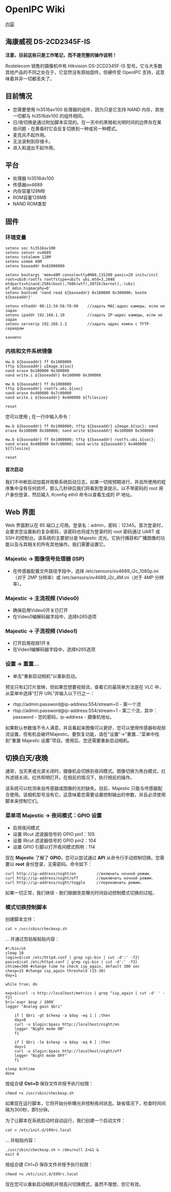 # OpenIPC Wiki 
[内容](../README.zh.md)

海康威视 DS-2CD2345F-IS 
--------------

**注意，目前这些只是工作笔记，而不是完整的操作说明！**

Rostelecom 销售的摄像机中有 Hikvision DS-2CD2345F-IS 型号。它与大多数其他产品的不同之处在于，它显然没有原始固件。但硬件受 OpenIPC 支持，这意味着并非一切都丢失了。

## 目前情况
- 您需要使用 hi3516av100 处理器的组件，因为只是它支持 NAND 内存，其他一切都与 hi3516dv100 的组件相同。
- 日/夜切换是通过附加脚本实现的。在一天中的黑暗和光明时间的边界存在某些问题 - 在黄昏时它会反复切换到一种或另一种模式。 
- 麦克风不起作用。
- 无法录制到存储卡。 
- 进入和退出不起作用。

## 平台
- 处理器 hi3516dv100
- 传感器ov4689
- 内存容量128MB
- ROM容量128MB
- NAND ROM类型

## 固件
### 环境变量
```
setenv soc hi3516av100
setenv sensor ov4689
setenv totalmem 128M
setenv osmem 48M
setenv baseaddr 0x82000000

setenv bootargs 'mem=48M console=ttyAMA0,115200 panic=20 init=/init root=ubi0:rootfs rootfstype=ubifs ubi.mtd=3,2048 mtdparts=hinand:256k(boot),768k(wtf),3072k(kernel),-(ubi) of_mdio.higmacphy=0'
setenv bootcmd 'nand read ${baseaddr} 0x100000 0x300000; bootm ${baseaddr}'

setenv ethaddr 00:12:34:56:78:90    //задать MAC-адрес камеры, если не задан
setenv ipaddr 192.168.1.10          //задать IP-адрес камеры, если не задан
setenv serverip 192.168.1.2         //задать адрес компа с TFTP-сервером

saveenv
```
### 内核和文件系统镜像 
```
mw.b ${baseaddr} ff 0x1000000
tftp ${baseaddr} uImage.${soc}
nand erase 0x100000 0x300000
nand write.i ${baseaddr} 0x100000 0x300000

mw.b ${baseaddr} ff 0x1000000
tftp ${baseaddr} rootfs.ubi.${soc}
nand erase 0x400000 0x7c00000
nand write.i ${baseaddr} 0x400000 ${filesize}

reset
```
您可以使用 **;** 在一行中输入命令： 
```
mw.b ${baseaddr} ff 0x1000000; tftp ${baseaddr} uImage.${soc}; nand erase 0x100000 0x300000; nand write ${baseaddr} 0x100000 0x300000

mw.b ${baseaddr} ff 0x1000000; tftp ${baseaddr} rootfs.ubi.${soc}; nand erase 0x400000 0x7c00000; nand write ${baseaddr} 0x400000 ${filesize}

reset
```
#### 首次启动 
我们不中断启动加载并观察系统启动日志。如果一切按预期进行，并且所使用的程序集中没有任何损坏，那么几秒钟后我们将看到登录提示。以不带密码的 root 用户身份登录，然后输入 ifconfig eth0 命令以查看生成的 IP 地址。
## Web 界面 
Web 界面默认在 85 端口上可用。登录名：admin，密码：12345。首次登录时，会要求您设置新的复杂密码，该密码也将成为登录时的 root 密码通过 UART 或 SSH 的控制台。该系统的主要部分是 Majestic 流光。它执行捕获和广播图像的功能以及与其相关的所有其他操作。我们需要设置它。
### Majestic -> 图像信号处理器 (ISP)
- 在传感器配置文件路径字段中，选择 /etc/sensors/ov4689_i2c_1080p.ini（对于 2MP 分辨率）或 /etc/sensors/ov4689_i2c_4M.ini（对于 4MP 分辨率）。
### Majestic -> 主流视频 (Video0)
- 确保启用Video0开关已打开
- 在Video0编解码器字段中，选择h265选项
### Majestic -> 子流视频 (Video1)
- 打开启用视频1开关
- 在Video1编解码器字段中，选择h265选项
### 设置 -> 重置...
- 单击"重新启动相机"以重新启动。

预览只有幻灯片放映，但如果您想要视频流，查看它的最简单方法是在 VLC 中，从菜单中选择"打开 URL"并输入以下行之一：

- rtsp://admin:password@ip-address:554/stream=0 - 第一个流
- rtsp://admin:password@ip-address:554/stream=1 - 第二个流，其中：password - 您的密码，ip-address - 摄像机地址。

如果默认参数值不令人满意，并且看起来图像可以更好，您可以使用传感器和视频流设置，但有机会破坏Majestic。要恢复功能，请在"设置"->"重置..."菜单中找到"重置 Majestic 设置"项目。使用后，您还需要重新启动相机。
## 切换白天/夜晚 
通常，当天黑或光源关闭时，摄像机会切换到夜间模式。图像切换为黑白模式，红外滤镜关闭，红外照明打开。在相反的情况下，执行相反的操作。

该系统可以检测来自传感器或图像的光的缺失。目前，Majestic 只能与传感器配合使用。该相机型号没有它。这意味着您需要设置控制输出的参数，并且必须使用脚本来控制它们。
### 菜单项 Majestic -> 夜间模式：GPIO 设置
- 启用夜间模式
- 设置 IRcut 滤波器信号的 GPIO pin1：105
- 设置 IRcut 滤波器信号的 GPIO pin2：104
- 设置 GPIO 引脚以打开夜间模式照明：114

现在 **Majestic** 了解了 **GPIO**，您可以尝试通过 **API** 从命令行手动控制切换。您需要以 **root** 身份登录，无需密码。命令如下：
```
curl http://ip-address/night/on         //включить ночной режим.
curl http://ip-address/night/off        //выключить ночной режим.
curl http://ip-address/night/toggle     //переключить режим.
```
如果一切正常，我们继续 - 我们根据改变曝光时间自动控制模式切换的过程。

### 模式切换控制脚本 
创建脚本文件： 
```
cat > /usr/sbin/checkexp.sh
```
… 并通过剪贴板粘贴内容： 
```
#!/bin/sh
sleep 10
login=$(cat /etc/httpd.conf | grep cgi-bin | cut -d':' -f2)
pass=$(cat /etc/httpd.conf | grep cgi-bin | cut -d':' -f3)
chtime=300 #change time to check isp_again, default 300 sec
chexp=15 #change isp_again threshold (15-30)
day=1

while true; do

exp=$(curl -s http://localhost/metrics | grep ^isp_again | cut -d' ' -f2)
bri=`expr $exp / 1000`
logger "Analog gain $bri"

    if [ $bri -gt $chexp -a $day -eq 1 ] ;then
	day=0
	curl -u $login:$pass http://localhost/night/on
	logger "Night mode ON"
    fi
	
	if [ $bri -le $chexp -a $day -eq 0 ] ;then
	day=1
	curl -u $login:$pass http://localhost/night/off
	logger "Night mode OFF"
    fi

sleep $chtime
done
```
按组合键 **Ctrl+D** 保存文件并授予执行权限： 
```
chmod +x /usr/sbin/checkexp.sh
```
如果现在运行脚本，它将开始分析曝光并控制夜间状态。缺省情况下，检查时间间隔为300秒，即5分钟。

为了让脚本在系统启动时自动运行，我们创建一个启动文件： 
```
cat > /etc/init.d/S99rc.local
```
… 并粘贴内容： 
```
./usr/sbin/checkexp.sh > /dev/null 2>&1 &
exit 0
```
按组合键 *Ctrl+D* 保存文件并授予执行权限： 
```
chmod +x /etc/init.d/S99rc.local
```
现在您可以重新启动相机并很高兴切换模式，虽然不理想，但它有效。

